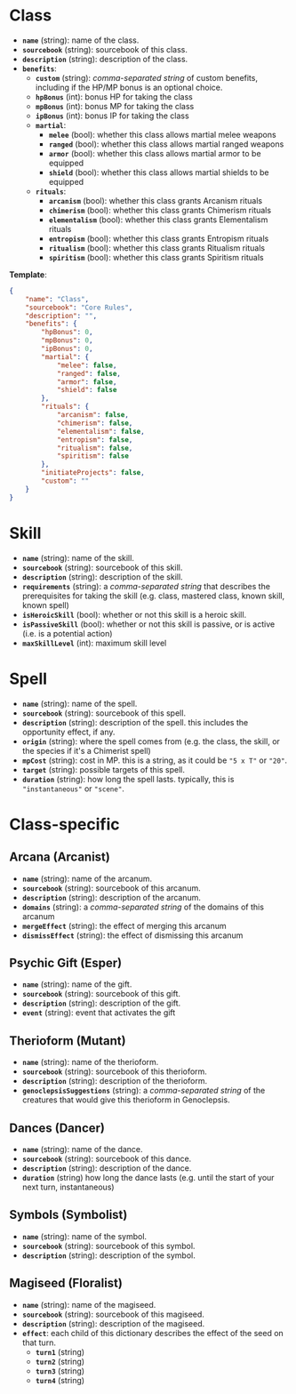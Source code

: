 # Class
- **`name`** (string): name of the class. 
- **`sourcebook`** (string): sourcebook of this class.
- **`description`** (string): description of the class.
- **`benefits`**:
  - **`custom`** (string): *comma-separated string* of custom benefits, including if the HP/MP bonus is an optional choice.
  - **`hpBonus`** (int): bonus HP for taking the class
  - **`mpBonus`** (int): bonus MP for taking the class
  - **`ipBonus`** (int): bonus IP for taking the class
  - **`martial`**:
	- **`melee`** (bool): whether this class allows martial melee weapons
	- **`ranged`** (bool): whether this class allows martial ranged weapons
	- **`armor`** (bool): whether this class allows martial armor to be equipped
	- **`shield`** (bool): whether this class allows martial shields to be equipped
  - **`rituals`**:
	- **`arcanism`** (bool): whether this class grants Arcanism rituals
	- **`chimerism`** (bool): whether this class grants Chimerism rituals
	- **`elementalism`** (bool): whether this class grants Elementalism rituals
	- **`entropism`** (bool): whether this class grants Entropism rituals
	- **`ritualism`** (bool): whether this class grants Ritualism rituals
	- **`spiritism`** (bool): whether this class grants Spiritism  rituals

**Template**:
```json
{
    "name": "Class",
    "sourcebook": "Core Rules",
    "description": "",
    "benefits": {
        "hpBonus": 0,
        "mpBonus": 0,
        "ipBonus": 0,
        "martial": {
            "melee": false,
            "ranged": false,
            "armor": false,
            "shield": false
        },
        "rituals": {
            "arcanism": false,
            "chimerism": false,
            "elementalism": false,
            "entropism": false,
            "ritualism": false,
            "spiritism": false
        },
	    "initiateProjects": false,
		"custom": ""
    }
}
```

# Skill
- **`name`** (string): name of the skill. 
- **`sourcebook`** (string): sourcebook of this skill.
- **`description`** (string): description of the skill.
- **`requirements`** (string): a *comma-separated string* that describes the prerequisites for taking the skill (e.g. class, mastered class, known skill, known spell)
- **`isHeroicSkill`** (bool): whether or not this skill is a heroic skill.
- **`isPassiveSkill`** (bool): whether or not this skill is passive, or is active (i.e. is a potential action)
- **`maxSkillLevel`** (int): maximum skill level

# Spell
- **`name`** (string): name of the spell. 
- **`sourcebook`** (string): sourcebook of this spell.
- **`description`** (string): description of the spell. this includes the opportunity effect, if any.
- **`origin`** (string): where the spell comes from (e.g. the class, the skill, or the species if it's a Chimerist spell)
- **`mpCost`** (string): cost in MP. this is a string, as it could be `"5 x T"` or `"20"`.
- **`target`** (string): possible targets of this spell.
- **`duration`** (string): how long the spell lasts. typically, this is `"instantaneous"` or `"scene"`.

# Class-specific
## Arcana (Arcanist)
- **`name`** (string): name of the arcanum.
- **`sourcebook`** (string): sourcebook of this arcanum.
- **`description`** (string): description of the arcanum.
- **`domains`** (string): a *comma-separated string* of the domains of this arcanum
- **`mergeEffect`** (string): the effect of merging this arcanum
- **`dismissEffect`** (string): the effect of dismissing this arcanum

## Psychic Gift (Esper)
- **`name`** (string): name of the gift. 
- **`sourcebook`** (string): sourcebook of this gift.
- **`description`** (string): description of the gift.
- **`event`** (string): event that activates the gift

## Therioform (Mutant)
- **`name`** (string): name of the therioform. 
- **`sourcebook`** (string): sourcebook of this therioform.
- **`description`** (string): description of the therioform.
- **`genoclepsisSuggestions`** (string): a *comma-separated string* of the creatures that would give this therioform in Genoclepsis.

## Dances (Dancer)
- **`name`** (string): name of the dance. 
- **`sourcebook`** (string): sourcebook of this dance.
- **`description`** (string): description of the dance.
- **`duration`** (string) how long the dance lasts (e.g. until the start of your next turn, instantaneous)

## Symbols (Symbolist)
- **`name`** (string): name of the symbol. 
- **`sourcebook`** (string): sourcebook of this symbol.
- **`description`** (string): description of the symbol.

## Magiseed (Floralist)
- **`name`** (string): name of the magiseed. 
- **`sourcebook`** (string): sourcebook of this magiseed.
- **`description`** (string): description of the magiseed.
- **`effect`**: each child of this dictionary describes the effect of the seed on that turn.
  - **`turn1`** (string)
  - **`turn2`** (string)
  - **`turn3`** (string)
  - **`turn4`** (string)

